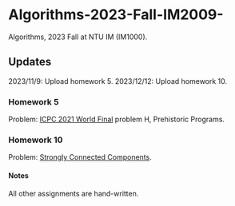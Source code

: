 # Algorithms-2023-Fall-IM2009-
Algorithms, 2023 Fall at NTU IM (IM1000).

## Updates
2023/11/9: Upload homework 5.
2023/12/12: Upload homework 10.

### Homework 5
Problem: [ICPC 2021 World Final](https://icpc.global/worldfinals/problems/2021-ICPC-World-Finals/icpc2021.pdf) problem H, Prehistoric Programs.

### Homework 10
Problem: [Strongly Connected Components](http://im.ntu.edu.tw/~tsay/dokuwiki/lib/exe/fetch.php?media=courses:alg2023:hw10.pdf).

#### Notes
All other assignments are hand-written.

